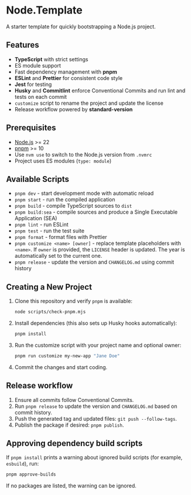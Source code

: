 # Node.Template

A starter template for quickly bootstrapping a Node.js project.

## Features

- **TypeScript** with strict settings
- ES module support
- Fast dependency management with **pnpm**
- **ESLint** and **Prettier** for consistent code style
- **Jest** for testing
- **Husky** and **Commitlint** enforce Conventional Commits and run lint and tests on each commit
- `customize` script to rename the project and update the license
- Release workflow powered by **standard-version**

## Prerequisites

- [Node.js](https://nodejs.org/) >= 22
- [pnpm](https://pnpm.io/) >= 10
- Use `nvm use` to switch to the Node.js version from `.nvmrc`
- Project uses ES modules (`type: module`)

## Available Scripts

- `pnpm dev` - start development mode with automatic reload
- `pnpm start` - run the compiled application
- `pnpm build` - compile TypeScript sources to `dist`
- `pnpm build:sea` - compile sources and produce a Single Executable Application (SEA)
- `pnpm lint` - run ESLint
- `pnpm test` - run the test suite
- `pnpm format` - format files with Prettier
- `pnpm customize <name> [owner]` - replace template placeholders with `<name>`. If `owner` is provided, the `LICENSE` header is updated. The year is automatically set to the current one.
- `pnpm release` - update the version and `CHANGELOG.md` using commit history

## Creating a New Project

1. Clone this repository and verify `pnpm` is available:
   ```bash
   node scripts/check-pnpm.mjs
   ```
2. Install dependencies (this also sets up Husky hooks automatically):
   ```bash
   pnpm install
   ```
3. Run the customize script with your project name and optional owner:
   ```bash
   pnpm run customize my-new-app "Jane Doe"
   ```
4. Commit the changes and start coding.

## Release workflow

1. Ensure all commits follow Conventional Commits.
2. Run `pnpm release` to update the version and `CHANGELOG.md` based on commit history.
3. Push the generated tag and updated files: `git push --follow-tags`.
4. Publish the package if desired: `pnpm publish`.

## Approving dependency build scripts

If `pnpm install` prints a warning about ignored build scripts (for example, `esbuild`), run:

```bash
pnpm approve-builds
```

If no packages are listed, the warning can be ignored.
